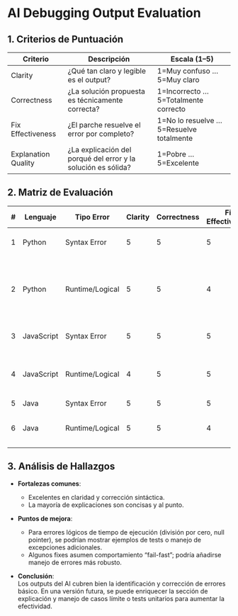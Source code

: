 # AI Debugging Output Evaluation

## 1. Criterios de Puntuación

| Criterio             | Descripción                                                | Escala (1–5)       |
|----------------------|------------------------------------------------------------|--------------------|
| Clarity              | ¿Qué tan claro y legible es el output?                    | 1=Muy confuso … 5=Muy claro |
| Correctness          | ¿La solución propuesta es técnicamente correcta?           | 1=Incorrecto … 5=Totalmente correcto |
| Fix Effectiveness    | ¿El parche resuelve el error por completo?                 | 1=No lo resuelve … 5=Resuelve totalmente |
| Explanation Quality  | ¿La explicación del porqué del error y la solución es sólida? | 1=Pobre … 5=Excelente |

## 2. Matriz de Evaluación

| #  | Lenguaje   | Tipo Error        | Clarity | Correctness | Fix Effectiveness | Explanation Quality | Comentarios Breves                                   |
|----|------------|-------------------|---------|-------------|-------------------|---------------------|------------------------------------------------------|
| 1  | Python     | Syntax Error      | 5       | 5           | 5                 | 5                   | Identificado y corregido perfectamente.              |
| 2  | Python     | Runtime/Logical   | 5       | 5           | 4                 | 4                   | Propone manejar división por cero; quizá mejor ejemplo con retorno seguro. |
| 3  | JavaScript | Syntax Error      | 5       | 5           | 5                 | 5                   | Detección y parche exactos.                         |
| 4  | JavaScript | Runtime/Logical   | 4       | 5           | 5                 | 4                   | Claridad buena; podría mencionar tests adicionales. |
| 5  | Java       | Syntax Error      | 5       | 5           | 5                 | 5                   | Perfecto.                                           |
| 6  | Java       | Runtime/Logical   | 5       | 5           | 4                 | 4                   | Correcto, pero podría sugerir inicialización más robusta. |

## 3. Análisis de Hallazgos

- **Fortalezas comunes**:  
  - Excelentes en claridad y corrección sintáctica.  
  - La mayoría de explicaciones son concisas y al punto.

- **Puntos de mejora**:  
  - Para errores lógicos de tiempo de ejecución (división por cero, null pointer), se podrían mostrar ejemplos de tests o manejo de excepciones adicionales.  
  - Algunos fixes asumen comportamiento “fail-fast”; podría añadirse manejo de errores más robusto.

- **Conclusión**:  
  Los outputs del AI cubren bien la identificación y corrección de errores básico. En una versión futura, se puede enriquecer la sección de explicación y manejo de casos límite o tests unitarios para aumentar la efectividad.


